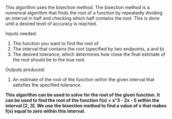 This algorithm uses the bisection method. The bisection method is a numerical algorithm that finds the root of a function by repeatedly dividing an interval in half and checking which half contains the root. This is done until a desired level of accuracy is reached.

Inputs needed:
1. The function you want to find the root of
2. The interval that contains the root (specified by two endpoints, a and b)
3. The desired tolerance, which determines how close the final estimate of the root should be to the true root.

Outputs produced:
1. An estimate of the root of the function within the given interval that satisfies the specified tolerance.

**This algorithm can be used to solve for the root of the given function. It can be used to find the root of the function f(x) = x^3 - 2x - 5 within the interval [2, 3]. We use the bisection method to find a value of x that makes f(x) equal to zero within this interval.**
